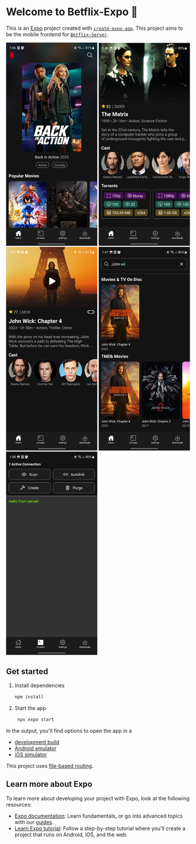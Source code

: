 # Welcome to Betflix-Expo 👋

This is an [Expo](https://expo.dev) project created with [`create-expo-app`](https://www.npmjs.com/package/create-expo-app). This project aims to be the mobile frontend for [`Betflix-Server`](https://github.com/LucaTozzini/Betflix-Server).

<img src="screenshots/Screenshot_20250208_134616_Betflix-Expo.jpg" alt="Description" width="250">
<img src="screenshots/Screenshot_20250208_134814_Betflix-Expo[1].jpg" alt="Description" width="250">
<img src="screenshots/Screenshot_20250208_134718_Betflix-Expo[1].jpg" alt="Description" width="250">
<img src="screenshots/Screenshot_20250208_134745_Betflix-Expo.jpg" alt="Description" width="250">
<img src="screenshots/Screenshot_20250208_134823_Betflix-Expo.jpg" alt="Description" width="250">

## Get started

1. Install dependencies

   ```bash
   npm install
   ```

2. Start the app

   ```bash
    npx expo start
   ```

In the output, you'll find options to open the app in a

- [development build](https://docs.expo.dev/develop/development-builds/introduction/)
- [Android emulator](https://docs.expo.dev/workflow/android-studio-emulator/)
- [iOS simulator](https://docs.expo.dev/workflow/ios-simulator/)

This project uses [file-based routing](https://docs.expo.dev/router/introduction).

## Learn more about Expo

To learn more about developing your project with Expo, look at the following resources:

- [Expo documentation](https://docs.expo.dev/): Learn fundamentals, or go into advanced topics with our [guides](https://docs.expo.dev/guides).
- [Learn Expo tutorial](https://docs.expo.dev/tutorial/introduction/): Follow a step-by-step tutorial where you'll create a project that runs on Android, iOS, and the web.
